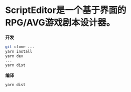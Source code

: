 # ScriptEditor是一个基于界面的RPG/AVG游戏剧本设计器。

**开发**
```bash
git clone ...
yarn install
yarn dev
...
yarn dist
```

**编译**
```bash
yarn dist
```